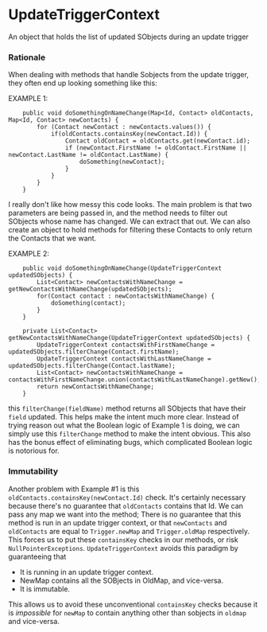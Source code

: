 # UpdateTriggerContext
An object that holds the list of updated SObjects during an update trigger

### Rationale
When dealing with methods that handle Sobjects from the update trigger, they often end up looking something like this:

EXAMPLE 1:
```
    public void doSomethingOnNameChange(Map<Id, Contact> oldContacts, Map<Id, Contact> newContacts) {
        for (Contact newContact : newContacts.values()) {
            if(oldContacts.containsKey(newContact.Id)) {
                Contact oldContact = oldContacts.get(newContact.id);
                if (newContact.FirstName != oldContact.FirstName || newContact.LastName != oldContact.LastName) {
                    doSomething(newContact);
                }
            }
        }
    }
```

I really don't like how messy this code looks. The main problem is that two parameters are being passed in, and the method needs to filter out SObjects whose name has changed. 
We can extract that out. We can also create an object to hold methods for filtering these Contacts to only return the Contacts that we want.

EXAMPLE 2:
```
    public void doSomethingOnNameChange(UpdateTriggerContext updatedSObjects) {
        List<Contact> newContactsWithNameChange = getNewContactsWithNameChange(updatedSObjects);
        for(Contact contact : newContactsWithNameChange) {
            doSomething(contact);
        }
    }

    private List<Contact> getNewContactsWithNameChange(UpdateTriggerContext updatedSObjects) {
        UpdateTriggerContext contactsWithFirstNameChange = updatedSObjects.filterChange(Contact.firstName);
        UpdateTriggerContext contactsWithLastNameChange = updatedSObjects.filterChange(Contact.lastName);
        List<Contact> newContactsWithNameChange = contactsWithFirstNameChange.union(contactsWithLastNameChange).getNew();
        return newContactsWithNameChange;
    }
```
this `filterChange(fieldName)` method returns all SObjects that have their `field` updated. This helps make the intent much more clear. Instead of trying reason out what the Boolean logic of Example 1 is doing, we can simply use this `filterChange` method to make the intent obvious. This also has the bonus effect of eliminating bugs, which complicated Boolean logic is notorious for. 

### Immutability
Another problem with Example #1 is this `oldContacts.containsKey(newContact.Id)` check. It's certainly necessary because there's no guarantee that `oldContacts` contains that Id. We can pass any map we want into the method; There is no guarantee that this method is run in an update trigger context, or that `newContacts` and `oldContacts` are equal to `Trigger.newMap` and `Trigger.oldMap` respectively. This forces us to put these `containsKey` checks in our methods, or risk `NullPointerExceptions`. `UpdateTriggerContext` avoids this paradigm by guaranteeing that 
- It is running in an update trigger context.
- NewMap contains all the SOBjects in OldMap, and vice-versa. 
- It is immutable. 

This allows us to avoid these unconventional `containsKey` checks because it is _impossible_ for `newMap` to contain anything other than sobjects in `oldmap` and vice-versa.
